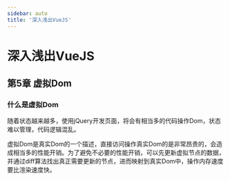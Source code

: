 ```yaml
---
sidebar: auto
title: '深入浅出VueJS'
---
```


# 深入浅出VueJS

## 第5章 虚拟Dom

### 什么是虚拟Dom

随着状态越来越多，使用jQuery开发页面，将会有相当多的代码操作Dom，状态难以管理，代码逻辑混乱。

虚拟Dom是真实Dom的一个描述，直接访问操作真实Dom的是非常昂贵的，会造成相当多的性能开销。为了避免不必要的性能开销，可以先更新虚拟节点的数据，并通过diff算法找出真正需要更新的节点，进而映射到真实Dom中，操作内存速度要比渲染速度快。

